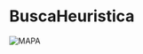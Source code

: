 # BuscaHeuristica

![MAPA](https://user-images.githubusercontent.com/47835727/192411584-054ae2f3-c456-4e6e-bebc-fc9eed2b78c0.png)
